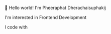 👋 Hello world! I'm Pheeraphat Dherachaisuphakij 

I'm interested in Frontend Development

I code with



